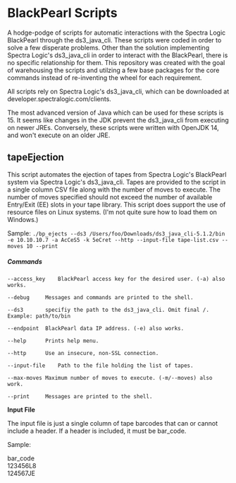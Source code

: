 # BlackPearl Scripts
A hodge-podge of scripts for automatic interactions with the Spectra Logic BlackPearl through the ds3_java_cli. These scripts were coded in order to solve a few disperate problems. Other than the solution implementing Spectra Logic's ds3_java_cli in order to interact with the BlackPearl, there is no specific relationship for them. This repository was created with the goal of warehousing the scripts and utilzing a few base packages for the core commands instead of re-inventing the wheel for each requirement.

All scripts rely on Spectra Logic's ds3_java_cli, which can be downloaded at developer.spectralogic.com/clients.

The most advanced version of Java which can be used for these scripts is 15. It seems like changes in the JDK prevent the ds3_java_cli from executing on newer JREs. Conversely, these scripts were written with OpenJDK 14, and won't execute on an older JRE.

## tapeEjection

This script automates the ejection of tapes from Spectra Logic's BlackPearl system via Spectra Logic's ds3_java_cli. Tapes are provided to the script in a single column CSV file along with the number of moves to execute. The number of moves specified should not exceed the number of available Entry/Exit (EE) slots in your tape library. This script does support the use of resource files on Linux systems. (I'm not quite sure how to load them on Windows.)

Sample: `./bp_ejects --ds3 /Users/foo/Downloads/ds3_java_cli-5.1.2/bin -e 10.10.10.7 -a AcCeS5 -k 5eCret --http --input-file tape-list.csv --moves 10 --print` 

##### Commands

	--access_key	BlackPearl access key for the desired user. (-a) also works. 
  
	--debug		Messages and commands are printed to the shell.
  
	--ds3		specifiy the path to the ds3_java_cli. Omit final /. Example: path/to/bin
  
	--endpoint	BlackPearl data IP address. (-e) also works.
  
 	--help		Prints help menu.
	
	--http		Use an insecure, non-SSL connection.
  
 	--input-file	Path to the file holding the list of tapes.
  
	--max-moves	Maximum number of moves to execute. (-m/--moves) also work.
  
	--print		Messages are printed to the shell. 
  
  <b>Input File</b>
  
  The input file is just a single column of tape barcodes that can or cannot include a header. If a header is included, it must be bar_code.
  
  Sample: 

  bar_code  
  123456L8  
  124567JE
  
  
